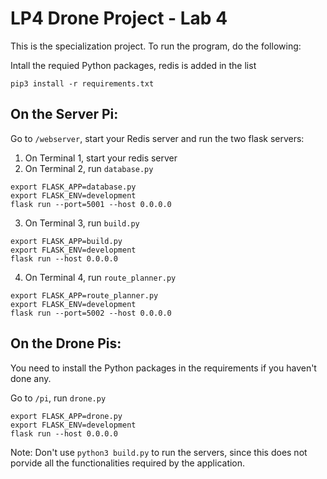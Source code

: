 # LP4 Drone Project - Lab 4

This is the specialization project. To run the program, do the following:



Intall the requied Python packages, redis is added in the list
```
pip3 install -r requirements.txt
```

## On the Server Pi:
Go to `/webserver`, start your Redis server and run the two flask servers:
1. On Terminal 1, start your redis server
2. On Terminal 2, run `database.py`
```
export FLASK_APP=database.py
export FLASK_ENV=development
flask run --port=5001 --host 0.0.0.0
```
3. On Terminal 3, run `build.py`
```
export FLASK_APP=build.py
export FLASK_ENV=development
flask run --host 0.0.0.0
```
4. On Terminal 4, run `route_planner.py`
```
export FLASK_APP=route_planner.py
export FLASK_ENV=development
flask run --port=5002 --host 0.0.0.0
```

## On the Drone Pis:
You need to install the Python packages in the requirements if you haven't done any. 

Go to `/pi`, run `drone.py`
```
export FLASK_APP=drone.py
export FLASK_ENV=development
flask run --host 0.0.0.0
```

Note: Don't use `python3 build.py` to run the servers, since this does not porvide all the functionalities required by the application.

